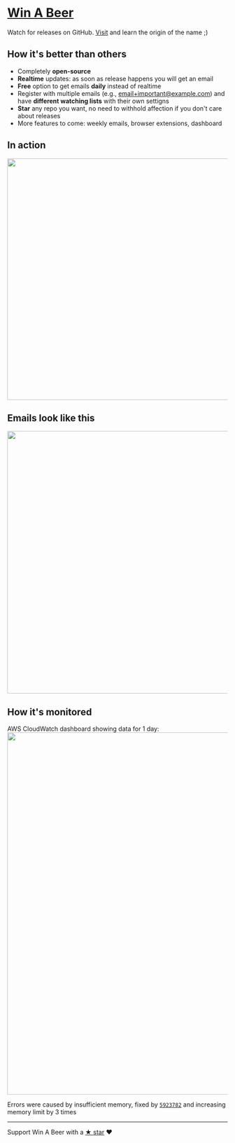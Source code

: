 # [Win A Beer](https://winabeer.com)

Watch for releases on GitHub. [Visit](https://winabeer.com) and learn the origin of the name ;)

## How it's better than others

- Completely **open-source**
- **Realtime** updates: as soon as release happens you will get an email
- **Free** option to get emails **daily** instead of realtime
- Register with multiple emails (e.g., email+important@example.com) and have **different watching lists** with their own settigns
- **Star** any repo you want, no need to withhold affection if you don't care about releases
- More features to come: weekly emails, browser extensions, dashboard

## In action
<img src="https://raw.githubusercontent.com/vfeskov/win-a-beer/master/in-action.gif" width="552px"/>

## Emails look like this
<img src="https://raw.githubusercontent.com/vfeskov/win-a-beer/master/email.png" width="600px" />

## How it's monitored
AWS CloudWatch dashboard showing data for 1 day:<br/>
<img src="https://raw.githubusercontent.com/vfeskov/win-a-beer/master/monitoring.png" width="828px" />

Errors were caused by insufficient memory, fixed by [`5923782`](https://github.com/vfeskov/WinABeer/commit/592378272ab7d91d6e4822640a5ce845af056019) and increasing memory limit by 3 times

----------

Support Win A Beer with a [&#9733; star](https://github.com/vfeskov/WinABeer) ♥
